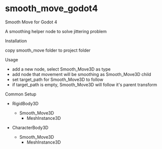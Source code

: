 # smooth_move_godot4
Smooth Move for Godot 4

A smoothing helper node to solve jittering problem


Installation

copy smooth_move folder to project folder

Usage

- add a new node, select Smooth_Move3D as type
- add node that movement will be smoothing as Smooth_Move3D child
- set target_path for Smooth_Move3D to follow
- if target_path is empty, Smooth_Move3D will follow it's parent transform


Common Setup
- RigidBody3D
  - Smooth_Move3D 
    - MeshInstance3D
	
- CharacterBody3D
  - Smooth_Move3D 
    - MeshInstance3D

